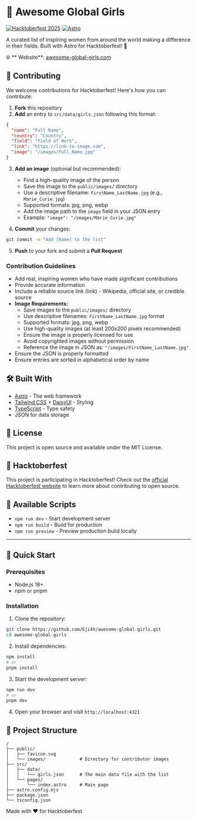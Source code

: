 # 🌟 Awesome Global Girls

[![Hacktoberfest 2025](https://img.shields.io/badge/Hacktoberfest-2025-blueviolet.svg)](https://hacktoberfest.com/)
[![Astro](https://img.shields.io/badge/Built%20with-Astro-FF5D01.svg)](https://astro.build)

A curated list of inspiring women from around the world making a difference in their fields. Built with Astro for Hacktoberfest! 🎃

🌐 ** Website**: [awesome-global-girls.com](https://awesome-global-girls.com)

## 🤝 Contributing

We welcome contributions for Hacktoberfest! Here's how you can contribute:

1. **Fork** this repository
2. **Add** an entry to `src/data/girls.json` following this format:

```json
{
  "name": "Full Name",
  "country": "Country",
  "field": "Field of Work",
  "link": "https://link-to-image.com",
  "image": "/images/Full_Name.jpg"
}
```

3. **Add an image** (optional but recommended):
   - Find a high-quality image of the person
   - Save the image to the `public/images/` directory
   - Use a descriptive filename: `FirstName_LastName.jpg` (e.g., `Marie_Curie.jpg`)
   - Supported formats: jpg, png, webp
   - Add the image path to the `image` field in your JSON entry
   - Example: `"image": "/images/Marie_Curie.jpg"`

4. **Commit** your changes:
```bash
git commit -m "Add [Name] to the list"
```

5. **Push** to your fork and submit a **Pull Request**

### Contribution Guidelines

- Add real, inspiring women who have made significant contributions
- Provide accurate information
- Include a reliable source link (link) - Wikipedia, official site, or credible source
- **Image Requirements:**
  - Save images to the `public/images/` directory
  - Use descriptive filenames: `FirstName_LastName.jpg` format
  - Supported formats: jpg, png, webp
  - Use high-quality images (at least 200x200 pixels recommended)
  - Ensure the image is properly licensed for use
  - Avoid copyrighted images without permission
  - Reference the image in JSON as: `"/images/FirstName_LastName.jpg"`
- Ensure the JSON is properly formatted
- Ensure entries are sorted in alphabetical order by name

## 🛠️ Built With

- [Astro](https://astro.build/) - The web framework
- [Tailwind CSS](https://tailwindcss.com/) + [DaisyUI](https://daisyui.com/) - Styling
- [TypeScript](https://www.typescriptlang.org/) - Type safety
- JSON for data storage

## 📜 License

This project is open source and available under the MIT License.

## 🎃 Hacktoberfest

This project is participating in Hacktoberfest! Check out the [official Hacktoberfest website](https://hacktoberfest.com/) to learn more about contributing to open source.

## 📝 Available Scripts

- `npm run dev` - Start development server
- `npm run build` - Build for production
- `npm run preview` - Preview production build locally

---

## 🚀 Quick Start

### Prerequisites

- Node.js 18+ 
- npm or pnpm

### Installation

1. Clone the repository:
```bash
git clone https://github.com/Eji4h/awesome-global-girls.git
cd awesome-global-girls
```

2. Install dependencies:
```bash
npm install
# or
pnpm install
```

3. Start the development server:
```bash
npm run dev
# or
pnpm dev
```

4. Open your browser and visit `http://localhost:4321`

## 📁 Project Structure

```
/
├── public/
│   ├── favicon.svg
│   └── images/             # Directory for contributor images
├── src/
│   ├── data/
│   │   └── girls.json      # The main data file with the list
│   └── pages/
│       └── index.astro     # Main page
├── astro.config.mjs
├── package.json
└── tsconfig.json
```


Made with ❤️ for Hacktoberfest
